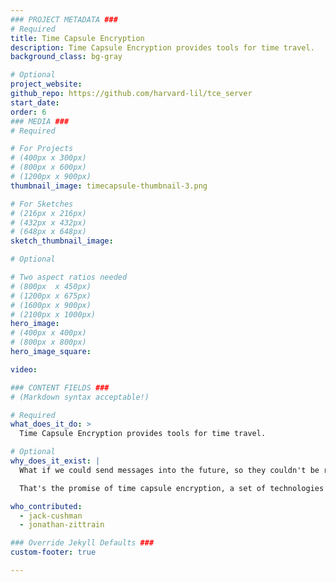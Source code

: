 ```yaml
---
### PROJECT METADATA ###
# Required
title: Time Capsule Encryption
description: Time Capsule Encryption provides tools for time travel.
background_class: bg-gray

# Optional
project_website:
github_repo: https://github.com/harvard-lil/tce_server
start_date:
order: 6
### MEDIA ###
# Required

# For Projects
# (400px x 300px)
# (800px x 600px)
# (1200px x 900px)
thumbnail_image: timecapsule-thumbnail-3.png

# For Sketches
# (216px x 216px)
# (432px x 432px)
# (648px x 648px)
sketch_thumbnail_image:

# Optional

# Two aspect ratios needed
# (800px  x 450px)
# (1200px x 675px)
# (1600px x 900px)
# (2100px x 1000px)
hero_image:
# (400px x 400px)
# (800px x 800px)
hero_image_square:

video:

### CONTENT FIELDS ###
# (Markdown syntax acceptable!)

# Required
what_does_it_do: >
  Time Capsule Encryption provides tools for time travel.

# Optional
why_does_it_exist: |
  What if we could send messages into the future, so they couldn't be read until a particular date or event?

  That's the promise of time capsule encryption, a set of technologies for securely storing secrets among distributed archives.

who_contributed:
  - jack-cushman
  - jonathan-zittrain

### Override Jekyll Defaults ###
custom-footer: true

---
```

